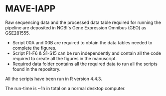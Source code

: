 # MAVE-IAPP

Raw sequencing data and the processed data table required for running the pipeline are deposited in NCBI's Gene Expression Omnibus (GEO) as GSE281555. 

- Script 00A and 00B are required to obtain the data tables needed to complete the figures. 
- Script F1-F6 & S1-S15 can be run independently and contain all the code required to create all the figures in the manuscript. 
- Required data folder contains all the required data to run all the scripts found in the repository.
  
All the scripts have been run in R version 4.4.3. 

The run-time is ~1h in total on a normal desktop computer. 
